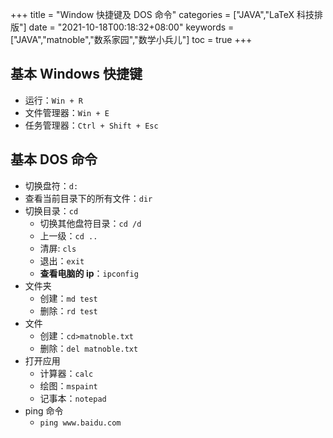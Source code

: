+++
title = "Window 快捷键及 DOS 命令"
categories = ["JAVA","LaTeX 科技排版"]
date = "2021-10-18T00:18:32+08:00"
keywords = ["JAVA","matnoble","数系家园","数学小兵儿"]
toc = true
+++

## 基本 Windows 快捷键

- 运行：`Win + R`
- 文件管理器：`Win + E`
- 任务管理器：`Ctrl + Shift + Esc`

## 基本 DOS 命令

- 切换盘符：`d:`
- 查看当前目录下的所有文件：`dir`
- 切换目录：`cd`
  - 切换其他盘符目录：`cd /d`
  - 上一级：`cd ..`
  - 清屏: `cls`
  - 退出：`exit`
  - **查看电脑的 ip**：`ipconfig`
- 文件夹
  - 创建：`md test`
  - 删除：`rd test`
- 文件
  - 创建：`cd>matnoble.txt`
  - 删除：`del matnoble.txt`
- 打开应用
  - 计算器：`calc`
  - 绘图：`mspaint`
  - 记事本：`notepad`
- ping 命令
  - `ping www.baidu.com`